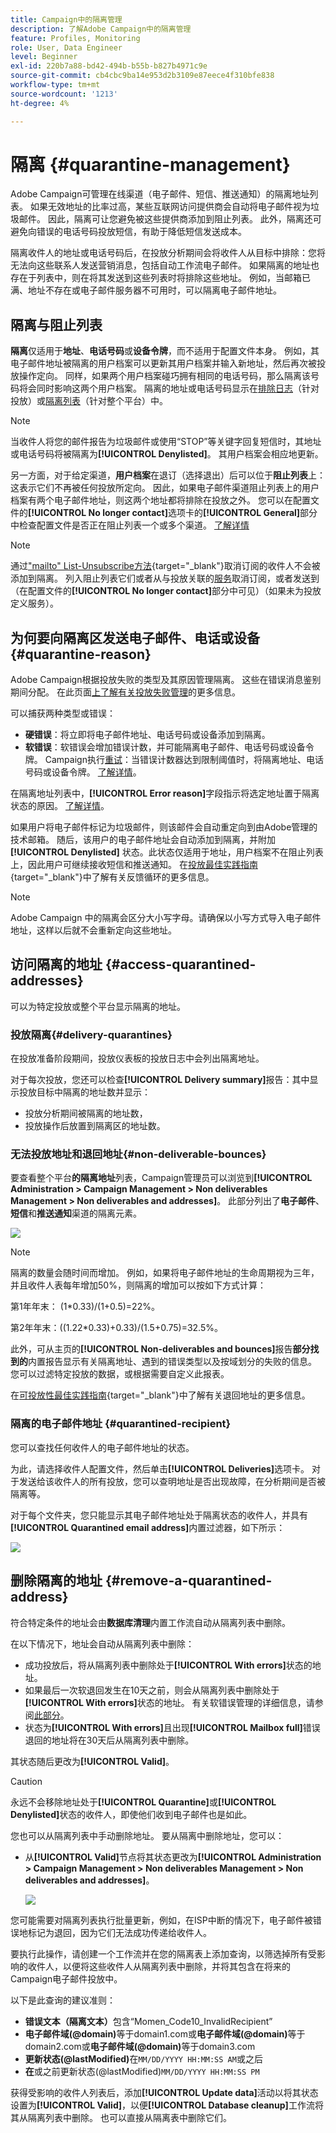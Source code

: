 ```yaml
---
title: Campaign中的隔离管理
description: 了解Adobe Campaign中的隔离管理
feature: Profiles, Monitoring
role: User, Data Engineer
level: Beginner
exl-id: 220b7a88-bd42-494b-b55b-b827b4971c9e
source-git-commit: cb4cbc9ba14e953d2b3109e87eece4f310bfe838
workflow-type: tm+mt
source-wordcount: '1213'
ht-degree: 4%

---
```


# 隔离 {#quarantine-management}

Adobe Campaign可管理在线渠道（电子邮件、短信、推送通知）的隔离地址列表。 如果无效地址的比率过高，某些互联网访问提供商会自动将电子邮件视为垃圾邮件。 因此，隔离可让您避免被这些提供商添加到阻止列表。 此外，隔离还可避免向错误的电话号码投放短信，有助于降低短信发送成本。

隔离收件人的地址或电话号码后，在投放分析期间会将收件人从目标中排除：您将无法向这些联系人发送营销消息，包括自动工作流电子邮件。 如果隔离的地址也存在于列表中，则在将其发送到这些列表时将排除这些地址。 例如，当邮箱已满、地址不存在或电子邮件服务器不可用时，可以隔离电子邮件地址。

<!--For more on best practices to secure and optimize your deliveries, refer to [this page](delivery-best-practices.md).-->

## 隔离与阻止列表

**隔离**&#x200B;仅适用于&#x200B;**地址**、**电话号码**&#x200B;或&#x200B;**设备令牌**，而不适用于配置文件本身。 例如，其电子邮件地址被隔离的用户档案可以更新其用户档案并输入新地址，然后再次被投放操作定向。 同样，如果两个用户档案碰巧拥有相同的电话号码，那么隔离该号码将会同时影响这两个用户档案。 隔离的地址或电话号码显示在[排除日志](#delivery-quarantines)（针对投放）或[隔离列表](#non-deliverable-bounces)（针对整个平台）中。

>[!NOTE]
>
>当收件人将您的邮件报告为垃圾邮件或使用“STOP”等关键字回复短信时，其地址或电话号码将被隔离为&#x200B;**[!UICONTROL Denylisted]**。 其用户档案会相应地更新。

另一方面，对于给定渠道，**用户档案**&#x200B;在退订（选择退出）后可以位于&#x200B;**阻止列表**&#x200B;上：这表示它们不再被任何投放所定向。 因此，如果电子邮件渠道阻止列表上的用户档案有两个电子邮件地址，则这两个地址都将排除在投放之外。 您可以在配置文件的&#x200B;**[!UICONTROL No longer contact]**&#x200B;选项卡的&#x200B;**[!UICONTROL General]**&#x200B;部分中检查配置文件是否正在阻止列表一个或多个渠道。 [了解详情](../audiences/view-profiles.md)

>[!NOTE]
>
>通过[&quot;mailto&quot; List-Unsubscribe方法](https://experienceleague.adobe.com/en/docs/deliverability-learn/deliverability-best-practice-guide/additional-resources/campaign/acc-technical-recommendations#mailto-list-unsubscribe){target="_blank"}取消订阅的收件人不会被添加到隔离。 列入阻止列表它们或者从与投放关联的[服务](../start/subscriptions.md)取消订阅，或者发送到（在配置文件的&#x200B;**[!UICONTROL No longer contact]**&#x200B;部分中可见）（如果未为投放定义服务）。

<!--For the mobile app channel, device tokens are quarantined.-->

## 为何要向隔离区发送电子邮件、电话或设备 {#quarantine-reason}

Adobe Campaign根据投放失败的类型及其原因管理隔离。 这些在错误消息鉴别期间分配。 在此页面[上了解有关投放失败管理](delivery-failures.md)的更多信息。

可以捕获两种类型或错误：

* **硬错误**：将立即将电子邮件地址、电话号码或设备添加到隔离。
* **软错误**：软错误会增加错误计数，并可能隔离电子邮件、电话号码或设备令牌。 Campaign执行[重试](delivery-failures.md#retries)：当错误计数器达到限制阈值时，将隔离地址、电话号码或设备令牌。 [了解详情](delivery-failures.md#retries)。

在隔离地址列表中，**[!UICONTROL Error reason]**&#x200B;字段指示将选定地址置于隔离状态的原因。 [了解详情](#identifying-quarantined-addresses-for-the-entire-platform)。


如果用户将电子邮件标记为垃圾邮件，则该邮件会自动重定向到由Adobe管理的技术邮箱。 随后，该用户的电子邮件地址会自动添加到隔离，并附加 **[!UICONTROL Denylisted]** 状态。此状态仅适用于地址，用户档案不在阻止列表上，因此用户可继续接收短信和推送通知。 在[投放最佳实践指南](https://experienceleague.adobe.com/docs/deliverability-learn/deliverability-best-practice-guide/transition-process/infrastructure.html#feedback-loops){target="_blank"}中了解有关反馈循环的更多信息。

>[!NOTE]
>
>Adobe Campaign 中的隔离会区分大小写字母。请确保以小写方式导入电子邮件地址，这样以后就不会重新定向这些地址。

## 访问隔离的地址 {#access-quarantined-addresses}

可以为特定投放或整个平台显示隔离的地址。

### 投放隔离{#delivery-quarantines}

在投放准备阶段期间，投放仪表板的投放日志中会列出隔离地址。

对于每次投放，您还可以检查&#x200B;**[!UICONTROL Delivery summary]**&#x200B;报告：其中显示投放目标中隔离的地址数并显示：

* 投放分析期间被隔离的地址数，
* 投放操作后放置到隔离区的地址数。

### 无法投放地址和退回地址{#non-deliverable-bounces}

要查看整个平台&#x200B;**的隔离地址**&#x200B;列表，Campaign管理员可以浏览到&#x200B;**[!UICONTROL Administration > Campaign Management > Non deliverables Management > Non deliverables and addresses]**。 此部分列出了&#x200B;**电子邮件**、**短信**&#x200B;和&#x200B;**推送通知**&#x200B;渠道的隔离元素。

![](assets/tech-quarantine.png)

>[!NOTE]
>
>隔离的数量会随时间而增加。 例如，如果将电子邮件地址的生命周期视为三年，并且收件人表每年增加50%，则隔离的增加可以按如下方式计算：
>
>第1年年末： (1&#42;0.33)/(1+0.5)=22%。
>
>第2年年末：((1.22&#42;0.33)+0.33)/(1.5+0.75)=32.5%。

此外，可从主页的&#x200B;**[!UICONTROL Non-deliverables and bounces]**&#x200B;报告&#x200B;**部分找到的**&#x200B;内置报告显示有关隔离地址、遇到的错误类型以及按域划分的失败的信息。 您可以过滤特定投放的数据，或根据需要自定义此报表。

在[可投放性最佳实践指南](https://experienceleague.adobe.com/docs/deliverability-learn/deliverability-best-practice-guide/metrics-for-deliverability/bounces.html){target="_blank"}中了解有关退回地址的更多信息。

### 隔离的电子邮件地址 {#quarantined-recipient}

您可以查找任何收件人的电子邮件地址的状态。

为此，请选择收件人配置文件，然后单击&#x200B;**[!UICONTROL Deliveries]**&#x200B;选项卡。 对于发送给该收件人的所有投放，您可以查明地址是否出现故障，在分析期间是否被隔离等。

对于每个文件夹，您只能显示其电子邮件地址处于隔离状态的收件人，并具有&#x200B;**[!UICONTROL Quarantined email address]**&#x200B;内置过滤器，如下所示：

![](assets/quarantine-filter.png)


## 删除隔离的地址 {#remove-a-quarantined-address}

符合特定条件的地址会由&#x200B;**数据库清理**&#x200B;内置工作流自动从隔离列表中删除。

在以下情况下，地址会自动从隔离列表中删除：

* 成功投放后，将从隔离列表中删除处于&#x200B;**[!UICONTROL With errors]**&#x200B;状态的地址。
* 如果最后一次软退回发生在10天之前，则会从隔离列表中删除处于&#x200B;**[!UICONTROL With errors]**&#x200B;状态的地址。 有关软错误管理的详细信息，请参阅[此部分](#soft-error-management)。
* 状态为&#x200B;**[!UICONTROL With errors]**&#x200B;且出现&#x200B;**[!UICONTROL Mailbox full]**&#x200B;错误退回的地址将在30天后从隔离列表中删除。

其状态随后更改为&#x200B;**[!UICONTROL Valid]**。

>[!CAUTION]
>
>永远不会移除地址处于&#x200B;**[!UICONTROL Quarantine]**&#x200B;或&#x200B;**[!UICONTROL Denylisted]**&#x200B;状态的收件人，即使他们收到电子邮件也是如此。

您也可以从隔离列表中手动删除地址。 要从隔离中删除地址，您可以：

* 从&#x200B;**[!UICONTROL Valid]**&#x200B;节点将其状态更改为&#x200B;**[!UICONTROL Administration > Campaign Management > Non deliverables Management > Non deliverables and addresses]**。

  ![](assets/tech-quarantine-status.png)

您可能需要对隔离列表执行批量更新，例如，在ISP中断的情况下，电子邮件被错误地标记为退回，因为它们无法成功传递给收件人。

要执行此操作，请创建一个工作流并在您的隔离表上添加查询，以筛选掉所有受影响的收件人，以便将这些收件人从隔离列表中删除，并将其包含在将来的Campaign电子邮件投放中。

以下是此查询的建议准则：

* **错误文本（隔离文本）**&#x200B;包含“Momen_Code10_InvalidRecipient”
* **电子邮件域(@domain)**&#x200B;等于domain1.com或&#x200B;**电子邮件域(@domain)**&#x200B;等于domain2.com或&#x200B;**电子邮件域(@domain)**&#x200B;等于domain3.com
* **更新状态(@lastModified)**&#x200B;在`MM/DD/YYYY HH:MM:SS AM`或之后
* **在**&#x200B;或之前更新状态(@lastModified)`MM/DD/YYYY HH:MM:SS PM`

获得受影响的收件人列表后，添加&#x200B;**[!UICONTROL Update data]**&#x200B;活动以将其状态设置为&#x200B;**[!UICONTROL Valid]**，以便&#x200B;**[!UICONTROL Database cleanup]**&#x200B;工作流将其从隔离列表中删除。 也可以直接从隔离表中删除它们。

